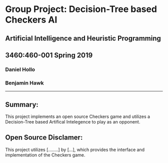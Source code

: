 # Group Project: Decision-Tree based Checkers AI
## Artificial Intelligence and Heuristic Programming
## 3460:460-001 Spring 2019

### Daniel Hollo
### Benjamin Hawk
------------------

## Summary: 

This project implements an open source Checkers game and utilizes a Decision-Tree based Artifical Intelegence to 
play as an opponent.

## Open Source Disclamer:

This project utilizes [........] by [...], which provides the interface and implementation of the Checkers game.